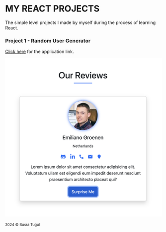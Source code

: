 # MY REACT PROJECTS
The simple level projects I made by myself during the process of learning React.

### Project 1 - Random User Generator

[Click here](https://65f227bd0171f33d9692b053--gilded-bonbon-c20ca2.netlify.app/) for the application link.

![generator](./src/projects/3-Review/ui.png)


<small>2024 © Busra Tugul </small>